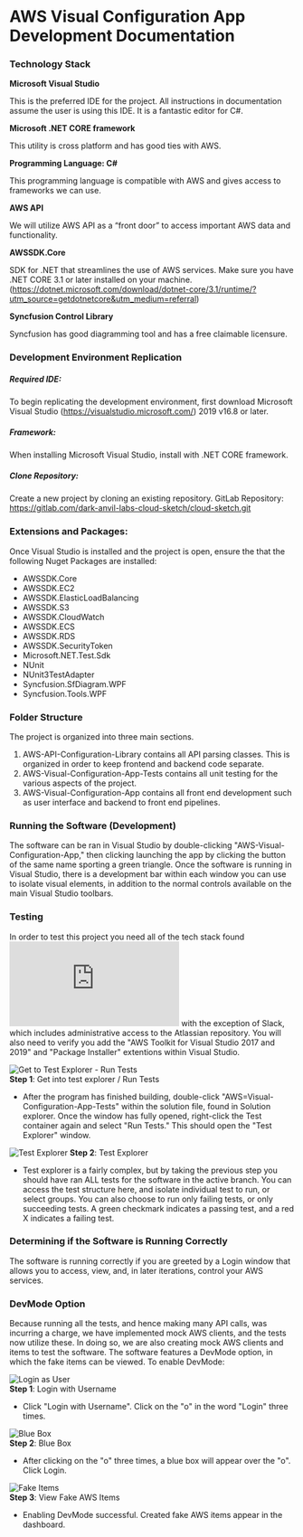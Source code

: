 # AWS Visual Configuration App Development Documentation

### Technology Stack
**Microsoft Visual Studio**

This is the preferred IDE for the project. All instructions in documentation assume the user is using this IDE.  It is a fantastic editor for C#.

**Microsoft .NET CORE framework**

This utility is cross platform and has good ties with AWS.

**Programming Language: C#**

This programming language is compatible with AWS and gives access to frameworks we can use.

**AWS API**

We will utilize AWS API as a “front door” to access important AWS data and functionality.

**AWSSDK.Core**

SDK for .NET that streamlines the use of AWS services. Make sure you have .NET CORE 3.1 or later installed on your machine. (https://dotnet.microsoft.com/download/dotnet-core/3.1/runtime/?utm_source=getdotnetcore&utm_medium=referral)

**Syncfusion Control Library**

Syncfusion has good diagramming tool and has a free claimable licensure.

### Development Environment Replication
##### Required IDE: 
To begin replicating the development environment, first download Microsoft Visual Studio (https://visualstudio.microsoft.com/) 2019 v16.8 or later.
##### Framework: 
When installing Microsoft Visual Studio, install with .NET CORE framework.
##### Clone Repository:
Create a new project by cloning an existing repository. 
GitLab Repository: https://gitlab.com/dark-anvil-labs-cloud-sketch/cloud-sketch.git

### Extensions and Packages: 
Once Visual Studio is installed and the project is open, ensure the that the following Nuget Packages are installed:
- AWSSDK.Core
- AWSSDK.EC2
- AWSSDK.ElasticLoadBalancing
- AWSSDK.S3
- AWSSDK.CloudWatch
- AWSSDK.ECS
- AWSSDK.RDS
- AWSSDK.SecurityToken
- Microsoft.NET.Test.Sdk
- NUnit
- NUnit3TestAdapter
- Syncfusion.SfDiagram.WPF
- Syncfusion.Tools.WPF


### Folder Structure
The project is organized into three main sections. 
1. AWS-API-Configuration-Library contains all API parsing classes. This is organized in order to keep frontend and backend code separate.
2. AWS-Visual-Configuration-App-Tests contains all unit testing for the various aspects of the project.
3. AWS-Visual-Configuration-App contains all front end development such as user interface and backend to front end pipelines. 

### Running the Software (Development)
The software can be ran in Visual Studio by double-clicking "AWS-Visual-Configuration-App," then clicking launching the app by clicking the button of the same name sporting a green triangle.  Once the software is running in Visual Studio, there is a development bar within each window you can use to isolate visual elements, in addition to the normal controls available on the main Visual Studio toolbars.

### Testing
In order to test this project you need all of the tech stack found ![here](https://github.com/welawrence543/AWS-Visual-Configuration-App/blob/master/Design/TechStack.md) with the exception of Slack, which includes administrative access to the Atlassian repository.  You will also need to verify you add the "AWS Toolkit for Visual Studio 2017 and 2019" and "Package Installer" extentions within Visual Studio.

![Get to Test Explorer - Run Tests](https://github.com/welawrence543/AWS-Visual-Configuration-App/blob/master/Auxiliary%20Files/runtests.JPG?raw=true)
<br/>**Step 1**: Get into test explorer / Run Tests
- After the program has finished building, double-click "AWS=Visual-Configuration-App-Tests" within the solution file, found in Solution explorer.  Once the window has fully opened, right-click the Test container again and select "Run Tests."  This should open the "Test Explorer" window.

![Test Explorer](https://github.com/welawrence543/AWS-Visual-Configuration-App/blob/master/Auxiliary%20Files/testexplorer.JPG?raw=true)
**Step 2**: Test Explorer
- Test explorer is a fairly complex, but by taking the previous step you should have ran ALL tests for the software in the active branch.  You can access the test structure here, and isolate individual test to run, or select groups.  You can also choose to run only failing tests, or only succeeding tests.  A green checkmark indicates a passing test, and a red X indicates a failing test.

### Determining if the Software is Running Correctly
The software is running correctly if you are greeted by a Login window that allows you to access, view, and, in later iterations, control your AWS services.

### DevMode Option
Because running all the tests, and hence making many API calls, was incurring a charge, we have implemented mock AWS clients, and the tests now utilize these. In doing so, we are also creating mock AWS clients and items to test the software. The software features a DevMode option, in which the fake items can be viewed. To enable DevMode:

![Login as User](https://github.com/welawrence543/AWS-Visual-Configuration-App/blob/master/Auxiliary%20Files/logino.jpg?raw=true)
<br/>**Step 1**: Login with Username
- Click "Login with Username". Click on the "o" in the word "Login" three times.

![Blue Box](https://github.com/welawrence543/AWS-Visual-Configuration-App/blob/master/Auxiliary%20Files/loginbluebox.jpg?raw=true)
<br/>**Step 2**: Blue Box
- After clicking on the "o" three times, a blue box will appear over the "o". Click Login.

![Fake Items](https://github.com/welawrence543/AWS-Visual-Configuration-App/blob/master/Auxiliary%20Files/fakeawsitems.jpg?raw=true)
<br/>**Step 3**: View Fake AWS Items
- Enabling DevMode successful. Created fake AWS items appear in the dashboard.
